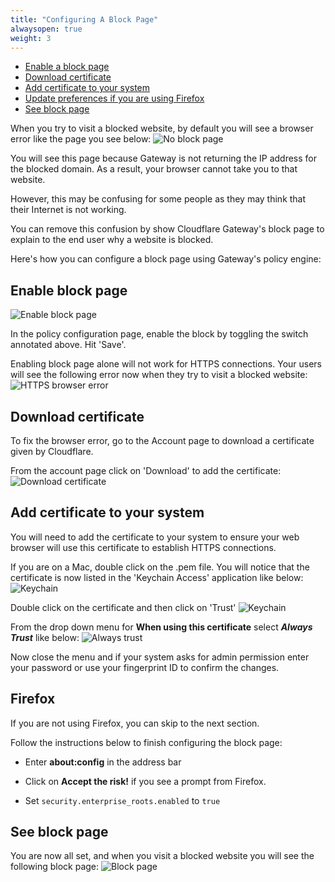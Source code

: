 ```yaml
---
title: "Configuring A Block Page"
alwaysopen: true
weight: 3
---
```

- [Enable a block page](#enable-a-block-page)
- [Download certificate](#download-certificate)
- [Add certificate to your system](#add-certificate-to-your-system)
- [Update preferences if you are using Firefox](#firefox)
- [See block page](#see-block-page)

When you try to visit a blocked website, by default you will see a browser error like the page you see below:
![No block page](../static/no-block-page.png)

You will see this page because Gateway is not returning the IP address for the blocked domain. As a result, your browser cannot take you to that website. 

However, this may be confusing for some people as they may think that their Internet is not working. 

You can remove this confusion by show Cloudflare Gateway's block page to explain to the end user why a website is blocked.

Here's how you can configure a block page using Gateway's policy engine:

## Enable block page
![Enable block page](../static/enable-block-page.png)

In the policy configuration page, enable the block by toggling the switch annotated above. Hit 'Save'.

Enabling block page alone will not work for HTTPS connections. Your users will see the following error now when they try to visit a blocked website:
![HTTPS browser error](../static/https-browser-error.png)


## Download certificate
To fix the browser error, go to the Account page to download a certificate given by Cloudflare.

From the account page click on 'Download' to add the certificate:
![Download certificate](../static/update-certificates-page.png)

## Add certificate to your system
You will need to add the certificate to your system to ensure your web browser will use this certificate to establish HTTPS connections.

If you are on a Mac, double click on the .pem file. You will notice that the certificate is now listed in the 'Keychain Access' application like below:
![Keychain](../static/listed-in-keychain.png)

Double click on the certificate and then click on 'Trust'
![Keychain](../static/cert-click-on-trust.png)

From the drop down menu for **When using this certificate** select ***Always Trust*** like below:
![Always trust](../static/cert-select-always-trust.png)

Now close the menu and if your system asks for admin permission enter your password or use your fingerprint ID to confirm the changes.

## Firefox
If you are not using Firefox, you can skip to the next section. 

Follow the instructions below to finish configuring the block page:

* Enter **about:config** in the address bar

* Click on **Accept the risk!** if you see a prompt from Firefox.

* Set `security.enterprise_roots.enabled` to `true`

## See block page
You are now all set, and when you visit a blocked website you will see the following block page:
![Block page](../static/cert-block-page.png)





